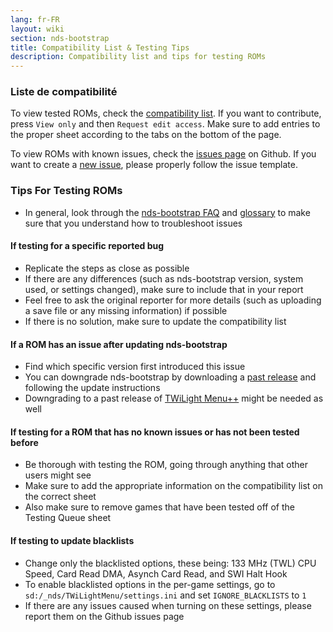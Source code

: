 ```yaml
---
lang: fr-FR
layout: wiki
section: nds-bootstrap
title: Compatibility List & Testing Tips
description: Compatibility list and tips for testing ROMs
---
```


### Liste de compatibilité
To view tested ROMs, check the [compatibility list](https://docs.google.com/spreadsheets/d/1LRTkXOUXraTMjg1eedz_f7b5jiuyMv2x6e_jY_nyHSc/). If you want to contribute, press `View only` and then `Request edit access`. Make sure to add entries to the proper sheet according to the tabs on the bottom of the page.

To view ROMs with known issues, check the [issues page](https://github.com/DS-Homebrew/nds-bootstrap/issues) on Github. If you want to create a [new issue](https://github.com/DS-Homebrew/nds-bootstrap/issues/new), please properly follow the issue template.

### Tips For Testing ROMs
- In general, look through the [nds-bootstrap FAQ](https://wiki.ds-homebrew.com/nds-bootstrap/faq) and [glossary](https://wiki.ds-homebrew.com/nds-bootstrap/glossary) to make sure that you understand how to troubleshoot issues

#### If testing for a specific reported bug
- Replicate the steps as close as possible
- If there are any differences (such as nds-bootstrap version, system used, or settings changed), make sure to include that in your report
- Feel free to ask the original reporter for more details (such as uploading a save file or any missing information) if possible
- If there is no solution, make sure to update the compatibility list

#### If a ROM has an issue after updating nds-bootstrap
- Find which specific version first introduced this issue
- You can downgrade nds-bootstrap by downloading a [past release](https://github.com/DS-Homebrew/nds-bootstrap/releases) and following the update instructions
- Downgrading to a past release of [TWiLight Menu++](https://github.com/DS-Homebrew/TWiLightMenu/releases) might be needed as well

#### If testing for a ROM that has no known issues or has not been tested before
- Be thorough with testing the ROM, going through anything that other users might see
- Make sure to add the appropriate information on the compatibility list on the correct sheet
- Also make sure to remove games that have been tested off of the Testing Queue sheet

#### If testing to update blacklists
- Change only the blacklisted options, these being: 133 MHz (TWL) CPU Speed, Card Read DMA, Asynch Card Read, and SWI Halt Hook
- To enable blacklisted options in the per-game settings, go to `sd:/_nds/TWiLightMenu/settings.ini` and set `IGNORE_BLACKLISTS` to `1`
- If there are any issues caused when turning on these settings, please report them on the Github issues page 
